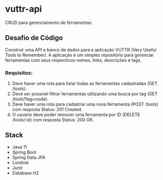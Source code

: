 # vuttr-api
CRUD para gerenciamento de ferramentas

## Desafio de Código

Construir uma API e banco de dados para a aplicação VUTTR (Very Useful Tools to Remember). A aplicação é um simples repositório para gerenciar ferramentas com seus respectivos nomes, links, descrições e tags.

### Requisitos:
1. Deve haver uma rota para listar todas as ferramentas cadastradas (GET /tools).
2. Deve ser possível filtrar ferramentas utilizando uma busca por tag (GET /tools?tag=node).
3. Deve haver uma rota para cadastrar uma nova ferramenta (POST /tools) com resposta Status: 201 Created.
4. O usuário deve poder remover uma ferramenta por ID (DELETE /tools/:id) com resposta Status: 200 OK.

## Stack

- Java 11
- Spring Boot
- Spring Data JPA
- Lombok
- Junit
- Database H2
